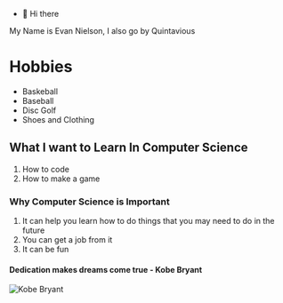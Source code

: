 - 👋 Hi there

My Name is Evan Nielson, I also go by Quintavious

# Hobbies
- Baskeball 
- Baseball
- Disc Golf
- Shoes and Clothing

## What I want to Learn In Computer Science
  1. How to code
  2. How to make a game

### Why Computer Science is Important
  1. It can help you learn how to do things that you may need to do in the future
  2. You can get a job from it
  3. It can be fun

#### Dedication makes dreams come true - Kobe Bryant

![Kobe Bryant](https://user-images.githubusercontent.com/106996319/172438679-fb6e3083-1847-4614-bb46-f0b50150aade.png)


<!---
Nielson17/Nielson17 is a ✨ special ✨ repository because its `README.md` (this file) appears on your GitHub profile.
You can click the Preview link to take a look at your changes.
--->
